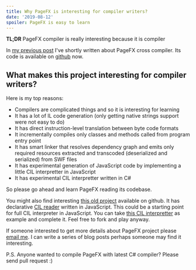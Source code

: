 ```yaml
---
title: Why PageFX is interesting for compiler writers?
date: '2019-08-12'
spoiler: PageFX is easy to learn
---
```


__TL;DR__ PageFX compiler is really interesting because it is compiler

In [my previous post](/flash-viewer-story/) I've shortly written about PageFX cross compiler.
Its code is available on [github](https://github.com/GrapeCity/pagefx) now.

## What makes this project interesting for compiler writers?

Here is my top reasons:
- Compilers are complicated things and so it is interesting for learning
- It has a lot of IL code generation (only getting native strings support were not easy to do)
- It has direct instruction-level translation between byte code formats
- It incrementally compiles only classes and methods called from program entry point
- It has smart linker that resolves dependency graph and emits only required resources extracted and transcoded (deserialized and serialized) from SWF files
- It has experimental generation of JavaScript code by implementing a little CIL interpretter in JavaScript
- It has experimental CIL interpretter written in C#

So please go ahead and learn PageFX reading its codebase.

You might also find interesting [this old project](https://github.com/sergeyt/cil.js) available on github.
It has declarative [CIL reader](https://github.com/sergeyt/cil.js/blob/master/src/runtime/meta.js) written in JavaScript.
This could be a starting point for full CIL interpreter in JavaScript.
You can take [this CIL interpretter](https://github.com/GrapeCity/pagefx/blob/master/source/libs/Core/JavaScript/core.js) as example and complete it.
Feel free to fork and play anyway.

If someone interested to get more details about PageFX project please [email me](mailto:stodyshev@gmail.com).
I can write a series of blog posts perhaps someone may find it interesting.

P.S. Anyone wanted to compile PageFX with latest C# compiler? Please send pull request :)
